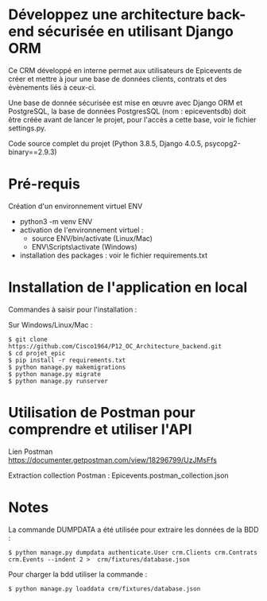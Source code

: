 # Développez une architecture back-end sécurisée en utilisant Django ORM

Ce CRM développé en interne permet aux utilisateurs de Epicevents de créer et mettre à jour une base de données clients, contrats et des évènements liés à ceux-ci.

Une base de donnée sécurisée est mise en œuvre avec Django ORM et PostgreSQL, la base de données PostgresSQL (nom : epiceventsdb) doit être créée avant de lancer le projet, pour l'accès a cette base, voir le fichier settings.py.

Code source complet du projet (Python 3.8.5, Django 4.0.5, psycopg2-binary==2.9.3)

# Pré-requis

Création d'un environnement virtuel ENV  
* python3 -m venv ENV
* activation de l'environnement virtuel : 
    * source ENV/bin/activate (Linux/Mac) 
    * ENV\Scripts\activate (Windows)
* installation des packages : voir le fichier requirements.txt

# Installation de l'application en local

Commandes à saisir pour l'installation :

Sur Windows/Linux/Mac :

```
$ git clone https://github.com/Cisco1964/P12_OC_Architecture_backend.git
$ cd projet_epic
$ pip install -r requirements.txt
$ python manage.py makemigrations
$ python manage.py migrate
$ python manage.py runserver
```


# Utilisation de Postman pour comprendre et utiliser l'API

Lien Postman  https://documenter.getpostman.com/view/18296799/UzJMsFfs

Extraction collection Postman : Epicevents.postman_collection.json

# Notes

La commande DUMPDATA a été utilisée pour extraire les données de la BDD :

```
$ python manage.py dumpdata authenticate.User crm.Clients crm.Contrats crm.Events --indent 2 >  crm/fixtures/database.json
```

Pour charger la bdd utiliser la commande :

```
$ python manage.py loaddata crm/fixtures/database.json
```


